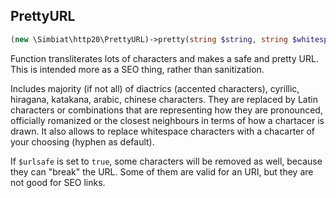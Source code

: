 ## PrettyURL
```php
(new \Simbiat\http20\PrettyURL)->pretty(string $string, string $whitespace = '-', bool $urlsafe = true);
```
Function transliterates lots of characters and makes a safe and pretty URL. This is intended more as a SEO thing, rather than sanitization.

Includes majority (if not all) of diactrics (accented characters), cyrillic, hiragana, katakana, arabic, chinese characters. They are replaced by Latin characters or combinations that are representing how they are pronounced, officially romanized or the closest neighbours in terms of how a chartacer is drawn.
It also allows to replace whitespace characters with a chacarter of your choosing (hyphen as default).

If `$urlsafe` is set to `true`, some characters will be removed as well, because they can "break" the URL. Some of them are valid for an URI, but they are not good for SEO links.